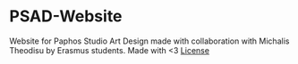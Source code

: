 # PSAD-Website

Website for Paphos Studio Art Design made with collaboration with Michalis Theodisu by Erasmus students.
Made with <3
[License](https://github.com/it-team2137/PSAD-Website/blob/main/LICENSE.md)
